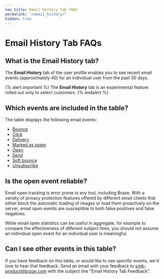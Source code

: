 ```yaml
---
nav_title: Email History Tab FAQs
permalink: "/email_history/"
hidden: true
---
```


# Email History Tab FAQs

## What is the Email History tab?

The **Email History** tab of the user profile enables you to see recent email events (approximately 40) for an individual user from the past 30 days.

{% alert important %}
The **Email History** tab is an experimental feature rolled out only to select customers.
{% endalert %}

## Which events are included in the table?

The table displays the following email events:

- [Bounce]({{site.baseurl}}/user_guide/data_and_analytics/braze_currents/event_glossary/message_engagement_events#email-bounce-event)
- [Click]({{site.baseurl}}/user_guide/data_and_analytics/braze_currents/event_glossary/message_engagement_events#email-clicks-events)
- [Delivery]({{site.baseurl}}/user_guide/data_and_analytics/braze_currents/event_glossary/message_engagement_events#email-delivery-events)
- [Marked as spam]({{site.baseurl}}/user_guide/data_and_analytics/braze_currents/event_glossary/message_engagement_events#email-spam-events)
- [Open]({{site.baseurl}}/user_guide/data_and_analytics/braze_currents/event_glossary/message_engagement_events#email-open-events)
- [Send]({{site.baseurl}}/user_guide/data_and_analytics/braze_currents/event_glossary/message_engagement_events#email-send-events)
- [Soft bounce]({{site.baseurl}}/user_guide/data_and_analytics/braze_currents/event_glossary/message_engagement_events#email-soft-bounce-event)
- [Unsubscribe]({{site.baseurl}}/user_guide/data_and_analytics/braze_currents/event_glossary/message_engagement_events#email-unsubscribe-events)

## Is the open event reliable?

Email open tracking is error prone in any tool, including Braze. With a variety of privacy protection features offered by different email clients that either block the automatic loading of images or load them proactively on the server, email open events are susceptible to both false postiives and false negatives. 

While email open statistics can be useful in aggregate, for example to compare the effectiveness of different subject lines, you should not assume an individual open event for an individual user is meaningful.

## Can I see other events in this table?

If you have feedback on this table, or would like to see specific events, we'd love to hear that feedback. Send an email with your feedback to [smb-product@braze.com](mailto:smb-product@braze.com?subject=Email%20History%20Tab%20Feedback) with the subject line "Email History Tab Feedback".